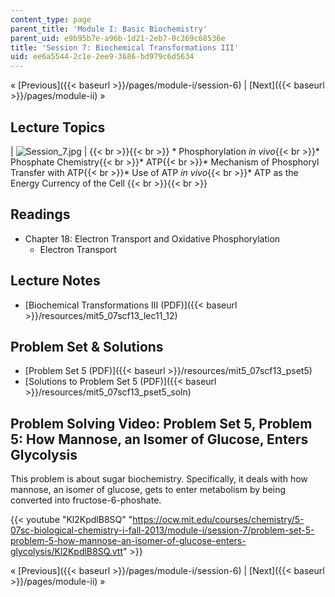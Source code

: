 ```yaml
---
content_type: page
parent_title: 'Module I: Basic Biochemistry'
parent_uid: e9b95b7e-a96b-1d21-2eb7-0c269c68536e
title: 'Session 7: Biochemical Transformations III'
uid: ee6a5544-2c1e-2ee9-3686-bd979c6d5634
---
```


« [Previous]({{< baseurl >}}/pages/module-i/session-6) | [Next]({{< baseurl >}}/pages/module-ii) »

Lecture Topics
--------------

| ![Session_7.jpg](BASEURL_PLACEHOLDER/resources/session_7) |  {{< br >}}{{< br >}} *   Phosphorylation _in vivo_{{< br >}}*   Phosphate Chemistry{{< br >}}*   ATP{{< br >}}*   Mechanism of Phosphoryl Transfer with ATP{{< br >}}*   Use of ATP _in vivo_{{< br >}}*   ATP as the Energy Currency of the Cell {{< br >}}{{< br >}}  

Readings
--------

*   Chapter 18: Electron Transport and Oxidative Phosphorylation
    *   Electron Transport

Lecture Notes
-------------

*   [Biochemical Transformations III (PDF)]({{< baseurl >}}/resources/mit5_07scf13_lec11_12)

Problem Set & Solutions
-----------------------

*   [Problem Set 5 (PDF)]({{< baseurl >}}/resources/mit5_07scf13_pset5)
*   [Solutions to Problem Set 5 (PDF)]({{< baseurl >}}/resources/mit5_07scf13_pset5_soln)

Problem Solving Video: Problem Set 5, Problem 5: How Mannose, an Isomer of Glucose, Enters Glycolysis
-----------------------------------------------------------------------------------------------------

This problem is about sugar biochemistry. Specifically, it deals with how mannose, an isomer of glucose, gets to enter metabolism by being converted into fructose-6-phoshate.

{{< youtube "Kl2KpdlB8SQ" "https://ocw.mit.edu/courses/chemistry/5-07sc-biological-chemistry-i-fall-2013/module-i/session-7/problem-set-5-problem-5-how-mannose-an-isomer-of-glucose-enters-glycolysis/Kl2KpdlB8SQ.vtt" >}}

« [Previous]({{< baseurl >}}/pages/module-i/session-6) | [Next]({{< baseurl >}}/pages/module-ii) »